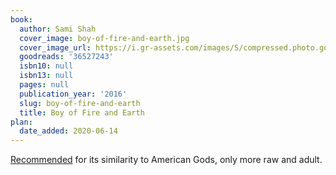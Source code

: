 ```yaml
---
book:
  author: Sami Shah
  cover_image: boy-of-fire-and-earth.jpg
  cover_image_url: https://i.gr-assets.com/images/S/compressed.photo.goodreads.com/books/1509709740l/36527243._SY475_.jpg
  goodreads: '36527243'
  isbn10: null
  isbn13: null
  pages: null
  publication_year: '2016'
  slug: boy-of-fire-and-earth
  title: Boy of Fire and Earth
plan:
  date_added: 2020-06-14
---
```


[Recommended](https://www.reddit.com/r/Fantasy/comments/gzysv5/what_south_asian_scifi_can_tell_us_about_our_world/ftkmh44/)
for its similarity to American Gods, only more raw and adult.
